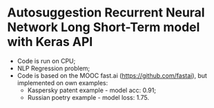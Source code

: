 # Autosuggestion Recurrent Neural Network Long Short-Term model with Keras API
- Code is run on CPU;
- NLP Regression problem;
- Code is based on the MOOC fast.ai (https://github.com/fastai), but implemented on own examples:
    - Kaspersky patent example - model acc: 0.91;
    - Russian poetry example - model loss: 1.75.
